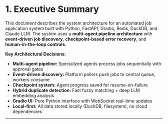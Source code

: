 # 1. Executive Summary

This document describes the system architecture for an automated job application system built with Python, FastAPI, Gradio, Redis, DuckDB, and Claude LLM. The system uses a **multi-agent pipeline architecture** with **event-driven job discovery**, **checkpoint-based error recovery**, and **human-in-the-loop controls**.

**Key Architectural Decisions:**
- **Multi-agent pipeline:** Specialized agents process jobs sequentially with approval gates
- **Event-driven discovery:** Platform pollers push jobs to central queue, workers consume
- **Checkpoint system:** Agent progress saved for resume-on-failure
- **Hybrid duplicate detection:** Fast fuzzy matching + deep LLM embedding analysis
- **Gradio UI:** Pure Python interface with WebSocket real-time updates
- **Local-first:** All data stored locally (DuckDB, filesystem), no cloud dependencies

---
